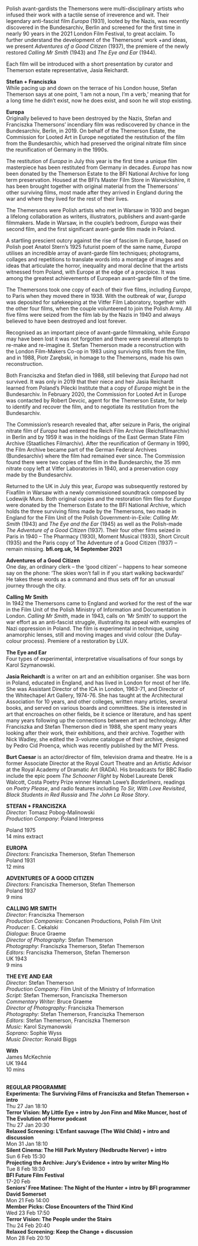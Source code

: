 

Polish avant-gardists the Themersons were multi-disciplinary artists who infused their work with a tactile sense of irreverence and wit. Their legendary anti-fascist film _Europa_ (1931), looted by the Nazis, was recently discovered in the Bundesarchiv, Berlin and screened for the first time in nearly 90 years in the 2021 London Film Festival, to great acclaim. To further understand the development of the Themersons’ work +and ideas, we present _Adventures of a Good Citizen_ (1937), the premiere of the newly restored _Calling Mr Smith_ (1943) and _The Eye and Ear_ (1944).

Each film will be introduced with a short presentation by curator and Themerson estate representative, Jasia Reichardt.<br>

**Stefan + Franciszka**<br>
While pacing up and down on the terrace of his London house, Stefan Themerson says at one point, ‘I am not a noun, I’m a verb,’ meaning that for a long time he didn’t exist, now he does exist, and soon he will stop existing.

**Europa**<br>
Originally believed to have been destroyed by the Nazis, Stefan and Franciszka Themersons’ incendiary film was rediscovered by chance in the Bundesarchiv, Berlin, in 2019. On behalf of the Themerson Estate, the Commission for Looted Art in Europe negotiated the restitution of the film from the Bundesarchiv, which had preserved the original nitrate film since the reunification of Germany in the 1990s.

The restitution of _Europa_ in July this year is the first time a unique film masterpiece has been restituted from Germany in decades. _Europa_ has now been donated by the Themerson Estate to the BFI National Archive for long term preservation. Housed at the BFI’s Master Film Store in Warwickshire, it has been brought together with original material from the Themersons’ other surviving films, most made after they arrived in England during the war and where they lived for the rest of their lives.

The Themersons were Polish artists who met in Warsaw in 1930 and began a lifelong collaboration as writers, illustrators, publishers and avant-garde filmmakers. Made in Warsaw, in the couple’s bedroom, _Europa_ was their second film, and the first significant avant-garde film made in Poland.

A startling prescient outcry against the rise of fascism in Europe, based on Polish poet Anatol Stern’s 1925 futurist poem of the same name, _Europa_ utilises an incredible array of avant-garde film techniques; photograms, collages and repetitions to translate words into a montage of images and ideas that articulate the horror, inequality and moral decline that the artists witnessed from Poland, with Europe at the edge of a precipice. It was among the greatest achievements of European avant-garde film of the time.

The Themersons took one copy of each of their five films, including _Europa_, to Paris when they moved there in 1938. With the outbreak of war, _Europa_ was deposited for safekeeping at the Vitfer Film Laboratory, together with the other four films, when the couple volunteered to join the Polish Army. All five films were seized from the film lab by the Nazis in 1940 and always believed to have been destroyed and lost forever.

Recognised as an important piece of avant-garde filmmaking, while _Europa_ may have been lost it was not forgotten and there were several attempts to re-make and re-imagine it. Stefan Themerson made a reconstruction with the London Film-Makers Co-op in 1983 using surviving stills from the film, and in 1988, Piotr Zarębski, in homage to the Themersons, made his own reconstruction.

Both Franciszka and Stefan died in 1988, still believing that _Europa_ had not survived. It was only in 2019 that their niece and heir Jasia Reichardt learned from Poland’s Pilecki Institute that a copy of _Europa_ might be in the Bundesarchiv. In February 2020, the Commission for Looted Art in Europe was contacted by Robert Devcic, agent for the Themerson Estate, for help to identify and recover the film, and to negotiate its restitution from the Bundesarchiv.

The Commission’s research revealed that, after seizure in Paris, the original nitrate film of _Europa_ had entered the Reich Film Archive (Reichsfilmarchiv) in Berlin and by 1959 it was in the holdings of the East German State Film Archive (Staatliches Filmarchiv). After the reunification of Germany in 1990, the Film Archive became part of the German Federal Archives (Bundesarchiv) where the film had remained ever since. The Commission found there were two copies of the film in the Bundesarchiv, the 35 mm nitrate copy left at Vitfer Laboratories in 1940, and a preservation copy made by the Bundesarchiv.

Returned to the UK in July this year, _Europa_ was subsequently restored by Fixafilm in Warsaw with a newly commissioned soundtrack composed by Lodewijk Muns. Both original copies and the restoration film files for _Europa_ were donated by the Themerson Estate to the BFI National Archive, which holds the three surviving films made by the Themersons, two made in England for the Film Unit of the Polish Government-in-Exile: _Calling Mr. Smith_ (1943) and _The Eye and the Ear_ (1945) as well as the Polish-made _The Adventure of a Good Citizen_ (1937). Their four other films seized in Paris in 1940 – The Pharmacy (1930), Moment Musical (1933), Short Circuit (1935) and the Paris copy of The Adventure of a Good Citizen (1937) – remain missing.
**bfi.org.uk, 14 September 2021**<br>

**Adventures of a Good Citizen**<br>
One day, an ordinary clerk – the ‘good citizen’ – happens to hear someone say on the phone: ‘The skies won’t fall in if you start walking backwards!’ He takes these words as a command and thus sets off for an unusual journey through the city.

**Calling Mr Smith**<br>
In 1942 the Themersons came to England and worked for the rest of the war in the Film Unit of the Polish Ministry of Information and Documentation in London. _Calling Mr Smith_, made in 1943, calls on ‘Mr Smith’ to support the war effort as an anti-fascist struggle, illustrating its appeal with examples of Nazi oppression in Poland. The film is experimental in technique, using anamorphic lenses, still and moving images and vivid colour (the Dufay-colour process). Premiere of a restoration by LUX.

**The Eye and Ear**<br>
Four types of experimental, interpretative visualisations of four songs by Karol Szymanowski.

**Jasia Reichardt** is a writer on art and an exhibition organiser. She was born in Poland, educated in England, and has lived in London for most of her life.  She was Assistant Director of the ICA in London, 1963-71, and Director of the Whitechapel Art Gallery, 1974-76. She has taught at the Architectural Association for 10 years, and other colleges, written many articles, several books, and served on various boards and committees. She is interested in art that encroaches on other fields, be it science or literature, and has spent many years following up the connections between art and technology. After Franciszka and Stefan Themerson died in 1988, she spent many years looking after their work, their exhibitions, and their archive. Together with Nick Wadley, she edited the 3-volume catalogue of their archive, designed by Pedro Cid Proença, which was recently published by the MIT Press.

**Burt Caesar** is an actor/director of film, television drama and theatre. He is a former Associate Director at the Royal Court Theatre and an Artistic Advisor at the Royal Academy of Dramatic Art (RADA). His broadcasts for BBC Radio include the epic poem _The Schooner Flight_ by Nobel Laureate Derek Walcott, Costa Poetry Prize winner Hannah Lowe’s _Borderliners_, readings on _Poetry Please_, and radio features including _To Sir, With Love Revisited_, _Black Students in Red Russia_ and _The John La Rose Story_.<br>

**STEFAN + FRANCISZKA**<br>
_Director_: Tomasz Pobog-Malinowski  
_Production Company_: Poland Interpress

Poland 1975<br>
14 mins extract<br>

**EUROPA**<br>
_Directors:_ Franciszka Themerson, Stefan Themerson<br>
Poland 1931<br>
12 mins<br>

**ADVENTURES OF A GOOD CITIZEN**<br>
_Directors:_ Franciszka Themerson, Stefan Themerson<br>
Poland 1937<br>
9 mins<br>

**CALLING MR SMITH**<br>
_Director_: Franciszka Themerson  
_Production Companies_: Concanen Productions, Polish Film Unit  
_Producer_: E. Cekalski  
_Dialogue_: Bruce Graeme  
_Director of Photography_: Stefan Themerson  
_Photography_: Franciszka Themerson, Stefan Themerson  
_Editors_: Franciszka Themerson, Stefan Themerson<br>
UK 1943<br>
9 mins<br>

**THE EYE AND EAR**<br>
_Director_: Stefan Themerson<br>
_Production Company:_ Film Unit of the Ministry of Information<br>
_Script:_ Stefan Themerson, Franciszka Themerson<br>
_Commentary Writer:_ Bruce Graeme<br>
_Director of Photography:_ Franciszka Themerson<br>
_Photography:_ Stefan Themerson, Franciszka Themerson  
_Editors_: Stefan Themerson, Franciszka Themerson<br>
_Music:_ Karol Szymanowski<br>
_Soprano:_ Sophie Wyss<br>
_Music Director:_ Ronald Biggs<br>

**With**<br>
James McKechnie<br>
UK 1944<br>
10 mins<br>
<br>

**REGULAR PROGRAMME**<br>
**Experimenta: The Surviving Films of Franciszka and Stefan Themerson + intro**<br>
Thu 27 Jan 18:10<br>
**Terror Vision: My Little Eye + intro by Jon Finn and Mike Muncer, host of The Evolution of Horror podcast**<br>
Thu 27 Jan 20:30<br>
**Relaxed Screening: L’Enfant sauvage (The Wild Child) + intro and discussion**<br>
Mon 31 Jan 18:10<br>
**Silent Cinema: The Hill Park Mystery (Nedbrudte Nerver) + intro**<br>
Sun 6 Feb 15:30<br>
**Projecting the Archive: Jury’s Evidence + intro by writer Ming Ho**<br>
Tue 8 Feb 18:30<br>
**BFI Future Film Festival**<br>
17-20 Feb<br>
**Seniors’ Free Matinee: The Night of the Hunter + intro by BFI programmer David Somerset**<br>
Mon 21 Feb 14:00<br>
**Member Picks: Close Encounters of the Third Kind**<br>
Wed 23 Feb 17:50<br>
**Terror Vision: The People under the Stairs**<br>
Thu 24 Feb 20:40<br>
**Relaxed Screening: Keep the Change + discussion**<br>
Mon 28 Feb 20:10<br>
<!--stackedit_data:
eyJoaXN0b3J5IjpbMTcwNjU5NDQ1OF19
-->